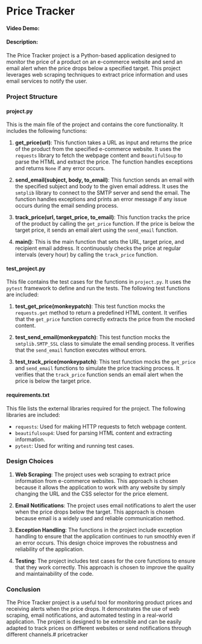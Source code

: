 # Price Tracker
#### Video Demo:  <URL HERE>
#### Description:
The Price Tracker project is a Python-based application designed to monitor the price of a product on an e-commerce website and send an email alert when the price drops below a specified target. This project leverages web scraping techniques to extract price information and uses email services to notify the user.

### Project Structure

#### project.py
This is the main file of the project and contains the core functionality. It includes the following functions:

1. **get_price(url)**: This function takes a URL as input and returns the price of the product from the specified e-commerce website. It uses the `requests` library to fetch the webpage content and `BeautifulSoup` to parse the HTML and extract the price. The function handles exceptions and returns `None` if any error occurs.

2. **send_email(subject, body, to_email)**: This function sends an email with the specified subject and body to the given email address. It uses the `smtplib` library to connect to the SMTP server and send the email. The function handles exceptions and prints an error message if any issue occurs during the email sending process.

3. **track_price(url, target_price, to_email)**: This function tracks the price of the product by calling the `get_price` function. If the price is below the target price, it sends an email alert using the `send_email` function.

4. **main()**: This is the main function that sets the URL, target price, and recipient email address. It continuously checks the price at regular intervals (every hour) by calling the `track_price` function.

#### test_project.py
This file contains the test cases for the functions in `project.py`. It uses the `pytest` framework to define and run the tests. The following test functions are included:

1. **test_get_price(monkeypatch)**: This test function mocks the `requests.get` method to return a predefined HTML content. It verifies that the `get_price` function correctly extracts the price from the mocked content.

2. **test_send_email(monkeypatch)**: This test function mocks the `smtplib.SMTP_SSL` class to simulate the email sending process. It verifies that the `send_email` function executes without errors.

3. **test_track_price(monkeypatch)**: This test function mocks the `get_price` and `send_email` functions to simulate the price tracking process. It verifies that the `track_price` function sends an email alert when the price is below the target price.

#### requirements.txt
This file lists the external libraries required for the project. The following libraries are included:

- `requests`: Used for making HTTP requests to fetch webpage content.
- `beautifulsoup4`: Used for parsing HTML content and extracting information.
- `pytest`: Used for writing and running test cases.

### Design Choices
1. **Web Scraping**: The project uses web scraping to extract price information from e-commerce websites. This approach is chosen because it allows the application to work with any website by simply changing the URL and the CSS selector for the price element.

2. **Email Notifications**: The project uses email notifications to alert the user when the price drops below the target. This approach is chosen because email is a widely used and reliable communication method.

3. **Exception Handling**: The functions in the project include exception handling to ensure that the application continues to run smoothly even if an error occurs. This design choice improves the robustness and reliability of the application.

4. **Testing**: The project includes test cases for the core functions to ensure that they work correctly. This approach is chosen to improve the quality and maintainability of the code.

### Conclusion
The Price Tracker project is a useful tool for monitoring product prices and receiving alerts when the price drops. It demonstrates the use of web scraping, email notifications, and automated testing in a real-world application. The project is designed to be extensible and can be easily adapted to track prices on different websites or send notifications through different channels.#   p r i c e t r a c k e r  
 